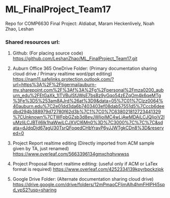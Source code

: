 # ML_FinalProject_Team17
Repo for COMP6630 Final Project: 
Aldiabat, Maram
Heckenlively, Noah
Zhao, Leshan


### Shared resources url:

1. Github:  (For placing source code)
https://github.com/LeshanZhao/ML_FinalProject_Team17.git

2. Auburn Office 365 OneDrive Folder:
(Primary documentation sharing cloud drive / Primary realtime word/ppt editing)
https://nam11.safelinks.protection.outlook.com/?url=https%3A%2F%2Ftigermailauburn-my.sharepoint.com%2F%3Af%3A%2Fg%2Fpersonal%2Fmza0200_auburn_edu%2FEtGaXk_1ITVBulSfJWsE7bsBz9yGqo54zEZqOm4k6qeMTg%3Fe%3D5%253am8AJrd%26at%3D9&data=05%7C01%7Clzz0064%40auburn.edu%7C2e01dd3da6b7403403ef08dab57551d5%7Cccb6deedbd294b388979d72780f62d3b%7C1%7C0%7C638021812723441329%7CUnknown%7CTWFpbGZsb3d8eyJWIjoiMC4wLjAwMDAiLCJQIjoiV2luMzIiLCJBTiI6Ik1haWwiLCJXVCI6Mn0%3D%7C3000%7C%7C%7C&sdata=dJdqDjd67agU30TsrQFoqedCHbYravP6yJJWTgkCDn8%3D&reserved=0

3. Project Report realtime editing 
(Directly imported from ACM sample given by TA, just renamed)
https://www.overleaf.com/5663396134gmxchqhvwwss

4. Project Proposal Report realtime editing: (useful only if ACM or LaTex format is required) 
https://www.overleaf.com/4252334139kpyrbpckzjpk

5. Google Drive Folder: (Alternate documentation sharing cloud drive)
https://drive.google.com/drive/folders/12mPmaoCFljmAIh4hmFHlPHi5spd_ypS2?usp=sharing